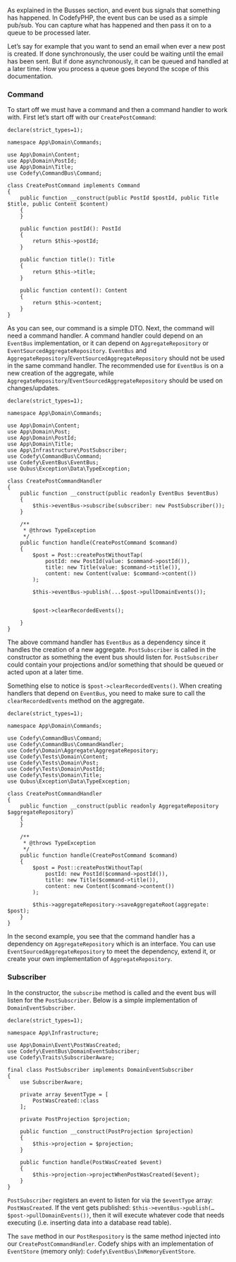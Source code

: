As explained in the Busses section, and event bus signals that something has happened. In CodefyPHP, the event bus can 
be used as a simple pub/sub. You can capture what has happened and then pass it on to a queue to be processed later.

Let’s say for example that you want to send an email when ever a new post is created. If done synchronously, the user 
could be waiting until the email has been sent. But if done asynchronously, it can be queued and handled at a later 
time. How you process a queue goes beyond the scope of this documentation.

### Command

To start off we must have a command and then a command handler to work with. First let’s start off with our `CreatePostCommand`:

    declare(strict_types=1);
    
    namespace App\Domain\Commands;
    
    use App\Domain\Content;
    use App\Domain\PostId;
    use App\Domain\Title;
    use Codefy\CommandBus\Command;
    
    class CreatePostCommand implements Command
    {
        public function __construct(public PostId $postId, public Title $title, public Content $content)
        {
        }
    
        public function postId(): PostId
        {
            return $this->postId;
        }
    
        public function title(): Title
        {
            return $this->title;
        }
    
        public function content(): Content
        {
            return $this->content;
        }
    }

As you can see, our command is a simple DTO. Next, the command will need a command handler. A command handler could 
depend on an `EventBus` implementation, or it can depend on `AggregateRepository` or `EventSourcedAggregateRepository`. 
`EventBus` and `AggregateRepository`/`EventSourcedAggregateRepository` should not be used in the same command handler. 
The recommended use for `EventBus` is on a new creation of the aggregate, while 
`AggregateRepository`/`EventSourcedAggregateRepository` should be used on changes/updates.

    declare(strict_types=1);
    
    namespace App\Domain\Commands;
    
    use App\Domain\Content;
    use App\Domain\Post;
    use App\Domain\PostId;
    use App\Domain\Title;
    use App\Infrastructure\PostSubscriber;
    use Codefy\CommandBus\Command;
    use Codefy\EventBus\EventBus;
    use Qubus\Exception\Data\TypeException;
    
    class CreatePostCommandHandler
    {
        public function __construct(public readonly EventBus $eventBus) 
        {
            $this->eventBus->subscribe(subscriber: new PostSubscriber());
        }
    
        /**
         * @throws TypeException
         */
        public function handle(CreatePostCommand $command)
        {
            $post = Post::createPostWithoutTap(
                postId: new PostId(value: $command->postId()),
                title: new Title(value: $command->title()),
                content: new Content(value: $command->content())
            );
    
            $this->eventBus->publish(...$post->pullDomainEvents());
    
    
            $post->clearRecordedEvents();
    
        }
    }

The above command handler has `EventBus` as a dependency since it handles the creation of a new aggregate. 
`PostSubscriber` is called in the constructor as something the event bus should listen for. `PostSubscriber` could 
contain your projections and/or something that should be queued or acted upon at a later time.

Something else to notice is `$post->clearRecordedEvents()`. When creating handlers that depend on `EventBus`, you need 
to make sure to call the `clearRecordedEvents` method on the aggregate.

    declare(strict_types=1);
    
    namespace App\Domain\Commands;
    
    use Codefy\CommandBus\Command;
    use Codefy\CommandBus\CommandHandler;
    use Codefy\Domain\Aggregate\AggregateRepository;
    use Codefy\Tests\Domain\Content;
    use Codefy\Tests\Domain\Post;
    use Codefy\Tests\Domain\PostId;
    use Codefy\Tests\Domain\Title;
    use Qubus\Exception\Data\TypeException;
    
    class CreatePostCommandHandler
    {
        public function __construct(public readonly AggregateRepository $aggregateRepository)
        {
        }
    
        /**
         * @throws TypeException
         */
        public function handle(CreatePostCommand $command)
        {
            $post = Post::createPostWithoutTap(
                postId: new PostId($command->postId()),
                title: new Title($command->title()),
                content: new Content($command->content())
            );
    
            $this->aggregateRepository->saveAggregateRoot(aggregate: $post);
        }
    }

In the second example, you see that the command handler has a dependency on `AggregateRepository` which is an interface. 
You can use `EventSourcedAggregateRepository` to meet the dependency, extend it, or create your own implementation of 
`AggregateRepository`.

### Subscriber

In the constructor, the `subscribe` method is called and the event bus will listen for the `PostSubscriber`. Below is a 
simple implementation of `DomainEventSubscriber`.

    declare(strict_types=1);
    
    namespace App\Infrastructure;
    
    use App\Domain\Event\PostWasCreated;
    use Codefy\EventBus\DomainEventSubscriber;
    use Codefy\Traits\SubscriberAware;
    
    final class PostSubscriber implements DomainEventSubscriber
    {
        use SubscriberAware;
    
        private array $eventType = [
            PostWasCreated::class
        ];
    
        private PostProjection $projection;
    
        public function __construct(PostProjection $projection)
        {
            $this->projection = $projection;
        }
    
        public function handle(PostWasCreated $event)
        {
            $this->projection->projectWhenPostWasCreated($event);
        }
    }

`PostSubscriber` registers an event to listen for via the `$eventType` array: `PostWasCreated`. If the vent gets 
published: `$this->eventBus->publish(…$post->pullDomainEvents())`, then it will execute whatever code that needs 
executing (i.e. inserting data into a database read table).

The `save` method in our `PostRespository` is the same method injected into our `CreatePostCommandHandler`. Codefy 
ships with an implementation of `EventStore` (memory only): `Codefy\EventBus\InMemoryEventStore`.